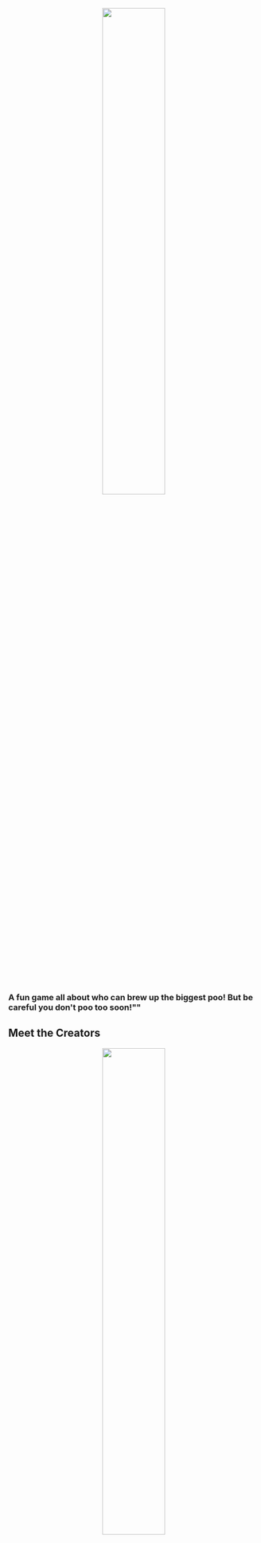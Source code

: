 <p align=center>
<img src="Logo/final.png" style="display:block;width:50%;">
</p>

### A fun game all about who can brew up the biggest poo! But be careful you don't poo too soon!""

## Meet the Creators
<p align=center>
<img src="TeamAboutCollaborators.jpeg" style="display:block;width:50%;">
</p>

<b>Tomas Pilvelis</b>: Over the past 10 years, I don't think there has not been a day where we have not spoken about poo.

<b>Edward Cook</b>: Theres nothing more life affirming than brewing a nice poo all day, taking the weight off be sitting on the toilet, and then squeezing out a hoggie.

Hi All, It's Tom and Ed. CPO's (Chief Poo Officers) of Team About LTD, about to bring you a new exciting card game...all about poo!

Up until this point we have been self funding Big-Pootential and we now think its time to put it to the public. Any funding will help us achieve our dream getting this great game out there and will go toward the final hurdles of artwork and production costs.

During our friendship we have mainly spoken about our poos, this lead to the idea of turning our love for poo into a card game! After much descussion we decided to go for it, what have we got to lose?! We have tested prototypes of Big Pootential and we think now is the time to start putting it out to the world.

We enjoy playing Big Pootential and we hope you will too!


## Rewards

![](marketing/draft-2/Post-2.2(kickstarter)_Folder/Post-2.2(kickstarter).png)
![](marketing/draft-3/Post-4.1(kickstarter)_Folder/Post-4.1(kickstarter).png)

| Pledge Minimum | Title | Description | Deck of Cards Reward |
| --- | --- | --- | --- |
| £10 | Pledge Without Reward | Support the project, show some love to see the project comes to light | 🟥 |
| £25 | Pledge & Pre Order | Pledge your support to make this project work and pre order Big Pootential Card Game to arrive before Christmas! | 🟩 |


## Timeline 

Our intention and goal is to have Big Pootential released before the holiday season to be a gift, and to be played during the festive period.

![](Screenshot%202022-08-26%20at%2020.08.41.png)

## Rules

### Game Rules

![](marketing/draft-3/Post-2.1(kickstarter)_Folder/Post-2.1(kickstarter).png)

1-4 players

Key Rule: Player who <b>pooped most recently goes first</b>.

As gameplay commences, food cards are key to brewing, creating, developing, the largest poo in the game.

Beware however of traps your opponents may enforce upon you. Cards like 'laxative' will reduce your likely hood of winning with the largest poo.

The End of the game is when you pick up a Release card, this ends your game whilst others can continue to grow their poo.

At the end, the largest poo emerges as the victor.

Detailed rules come as part of the game.

![Consume as much food](marketing/draft-3/Post-17_Folder/Post-17.png)
![Dont Poo Too Soon](marketing/draft-3/Post-23_Folder/Post-23.png)
![Force your opp to have a bad time](marketing/draft-3/Post-10_Folder/Post-10.png)
![Release](marketing/draft-3/Post-9_Folder/Post-9.png)
![Can You Brew Biggest Poo?](marketing/draft-3/Post-22_Folder/Post-22.png)

### Drinking Game Rules

#### Drink on drinks

Everytime you get a drink card, you drink

#### Higher or Lower

Place the cards upside down, fip a card upwards. Then guess the next card to be higher or lower, then flip. If a correct guess Well Done, if wrong DRINK!

## Risks and challenges

Risks:
Currently we dont forsee any major risks to the project.

Challenges:
Our only challenege we keep facing is our finances due to being self funded, we hope this Kick Starter will remove this challenge and allow us to put the game into production.

![](marketing/draft-3/Post-13_Folder/Post-13.png)

